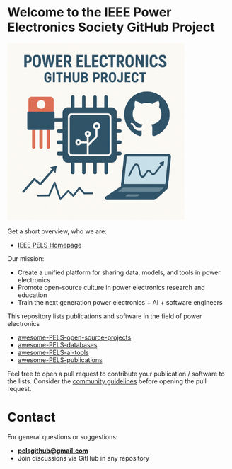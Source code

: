 # Welcome to the IEEE Power Electronics Society GitHub Project
<img src="logo.png" height="400">

Get a short overview, who we are:
 * [IEEE PELS Homepage](https://www.ieee-pels.org/)

Our mission: 
 * Create a unified platform for sharing data, models, and tools in power electronics
 * Promote open-source culture in power electronics research and education
 * Train the next generation power electronics + AI + software engineers

This repository lists publications and software in the field of power electronics
 * [awesome-PELS-open-source-projects](https://github.com/IEEE-PELS/awesome-open-source-power-electronics)
 * [awesome-PELS-databases](https://github.com/IEEE-PELS/PELS-Publications)
 * [awesome-PELS-ai-tools](https://github.com/IEEE-PELS/ai-for-power-electronics)
 * [awesome-PELS-publications](https://github.com/IEEE-PELS/PELS-Publications)

Feel free to open a pull request to contribute your publication / software to the lists. Consider the [community guidelines](https://github.com/IEEE-PELS/community-guidelines) before opening the pull request.

# Contact

For general questions or suggestions:
- **pelsgithub@gmail.com**
- Join discussions via GitHub in any repository
